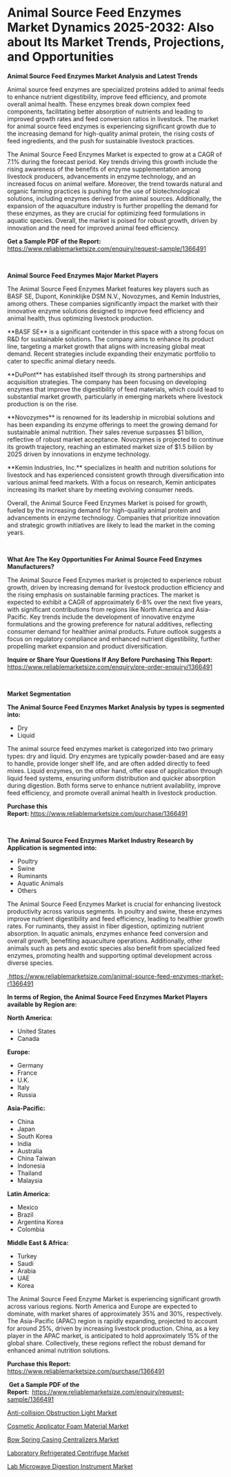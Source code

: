 <p><h1>Animal Source Feed Enzymes Market Dynamics 2025-2032: Also about Its Market Trends, Projections, and Opportunities</h1></p><p><strong>Animal Source Feed Enzymes Market Analysis and Latest Trends</strong></p>
<p><p>Animal source feed enzymes are specialized proteins added to animal feeds to enhance nutrient digestibility, improve feed efficiency, and promote overall animal health. These enzymes break down complex feed components, facilitating better absorption of nutrients and leading to improved growth rates and feed conversion ratios in livestock. The market for animal source feed enzymes is experiencing significant growth due to the increasing demand for high-quality animal protein, the rising costs of feed ingredients, and the push for sustainable livestock practices.</p><p>The Animal Source Feed Enzymes Market is expected to grow at a CAGR of 7.1% during the forecast period. Key trends driving this growth include the rising awareness of the benefits of enzyme supplementation among livestock producers, advancements in enzyme technology, and an increased focus on animal welfare. Moreover, the trend towards natural and organic farming practices is pushing for the use of biotechnological solutions, including enzymes derived from animal sources. Additionally, the expansion of the aquaculture industry is further propelling the demand for these enzymes, as they are crucial for optimizing feed formulations in aquatic species. Overall, the market is poised for robust growth, driven by innovation and the need for improved animal feed efficiency.</p></p>
<p><strong>Get a Sample PDF of the Report:&nbsp;</strong> <a href="https://www.reliablemarketsize.com/enquiry/request-sample/1366491?utm_campaign=1133&utm_medium=2&utm_source=Github&utm_content=ia&utm_term=22032025&utm_id=animal-source-feed-enzymes">https://www.reliablemarketsize.com/enquiry/request-sample/1366491</a></p>
<p>&nbsp;</p>
<p><strong>Animal Source Feed Enzymes Major Market Players</strong></p>
<p><p>The Animal Source Feed Enzymes Market features key players such as BASF SE, Dupont, Koninklijke DSM N.V., Novozymes, and Kemin Industries, among others. These companies significantly impact the market with their innovative enzyme solutions designed to improve feed efficiency and animal health, thus optimizing livestock production.</p><p>**BASF SE** is a significant contender in this space with a strong focus on R&D for sustainable solutions. The company aims to enhance its product line, targeting a market growth that aligns with increasing global meat demand. Recent strategies include expanding their enzymatic portfolio to cater to specific animal dietary needs.</p><p>**DuPont** has established itself through its strong partnerships and acquisition strategies. The company has been focusing on developing enzymes that improve the digestibility of feed materials, which could lead to substantial market growth, particularly in emerging markets where livestock production is on the rise.</p><p>**Novozymes** is renowned for its leadership in microbial solutions and has been expanding its enzyme offerings to meet the growing demand for sustainable animal nutrition. Their sales revenue surpasses $1 billion, reflective of robust market acceptance. Novozymes is projected to continue its growth trajectory, reaching an estimated market size of $1.5 billion by 2025 driven by innovations in enzyme technology.</p><p>**Kemin Industries, Inc.** specializes in health and nutrition solutions for livestock and has experienced consistent growth through diversification into various animal feed markets. With a focus on research, Kemin anticipates increasing its market share by meeting evolving consumer needs.</p><p>Overall, the Animal Source Feed Enzymes Market is poised for growth, fueled by the increasing demand for high-quality animal protein and advancements in enzyme technology. Companies that prioritize innovation and strategic growth initiatives are likely to lead the market in the coming years.</p></p>
<p>&nbsp;</p>
<p><strong>What Are The Key Opportunities For Animal Source Feed Enzymes Manufacturers?</strong></p>
<p><p>The Animal Source Feed Enzymes market is projected to experience robust growth, driven by increasing demand for livestock production efficiency and the rising emphasis on sustainable farming practices. The market is expected to exhibit a CAGR of approximately 6-8% over the next five years, with significant contributions from regions like North America and Asia-Pacific. Key trends include the development of innovative enzyme formulations and the growing preference for natural additives, reflecting consumer demand for healthier animal products. Future outlook suggests a focus on regulatory compliance and enhanced nutrient digestibility, further propelling market expansion and product diversification.</p></p>
<p><strong>Inquire or Share Your Questions If Any Before Purchasing This Report:</strong> <a href="https://www.reliablemarketsize.com/enquiry/pre-order-enquiry/1366491?utm_campaign=1133&utm_medium=2&utm_source=Github&utm_content=ia&utm_term=22032025&utm_id=animal-source-feed-enzymes">https://www.reliablemarketsize.com/enquiry/pre-order-enquiry/1366491</a></p>
<p>&nbsp;</p>
<p><strong>Market Segmentation</strong></p>
<p><strong>The Animal Source Feed Enzymes Market Analysis by types is segmented into:</strong></p>
<p><ul><li>Dry</li><li>Liquid</li></ul></p>
<p><p>The animal source feed enzymes market is categorized into two primary types: dry and liquid. Dry enzymes are typically powder-based and are easy to handle, provide longer shelf life, and are often added directly to feed mixes. Liquid enzymes, on the other hand, offer ease of application through liquid feed systems, ensuring uniform distribution and quicker absorption during digestion. Both forms serve to enhance nutrient availability, improve feed efficiency, and promote overall animal health in livestock production.</p></p>
<p><strong>Purchase this Report:&nbsp;</strong><a href="https://www.reliablemarketsize.com/purchase/1366491?utm_campaign=1133&utm_medium=2&utm_source=Github&utm_content=ia&utm_term=22032025&utm_id=animal-source-feed-enzymes">https://www.reliablemarketsize.com/purchase/1366491</a></p>
<p>&nbsp;</p>
<p><strong>The Animal Source Feed Enzymes Market Industry Research by Application is segmented into:</strong></p>
<p><ul><li>Poultry</li><li>Swine</li><li>Ruminants</li><li>Aquatic Animals</li><li>Others</li></ul></p>
<p><p>The Animal Source Feed Enzymes Market is crucial for enhancing livestock productivity across various segments. In poultry and swine, these enzymes improve nutrient digestibility and feed efficiency, leading to healthier growth rates. For ruminants, they assist in fiber digestion, optimizing nutrient absorption. In aquatic animals, enzymes enhance feed conversion and overall growth, benefiting aquaculture operations. Additionally, other animals such as pets and exotic species also benefit from specialized feed enzymes, promoting health and supporting optimal development across diverse species.</p></p>
<p><a href="https://www.reliablemarketsize.com/animal-source-feed-enzymes-market-r1366491?utm_campaign=1133&utm_medium=2&utm_source=Github&utm_content=ia&utm_term=22032025&utm_id=animal-source-feed-enzymes">&nbsp;https://www.reliablemarketsize.com/animal-source-feed-enzymes-market-r1366491</a></p>
<p><strong>In terms of Region, the Animal Source Feed Enzymes Market Players available by Region are:</strong></p>
<p>
    <p> <strong> North America: </strong>
        <ul>
            <li>United States</li>
            <li>Canada</li>
        </ul>
        </p> 
    <p> <strong> Europe: </strong>
        <ul>
            <li>Germany</li>
            <li>France</li>
            <li>U.K.</li>
            <li>Italy</li>
            <li>Russia</li>
        </ul>
        </p> 
    <p> <strong> Asia-Pacific: </strong>
        <ul>
            <li>China</li>
            <li>Japan</li>
            <li>South Korea</li>
            <li>India</li>
            <li>Australia</li>
            <li>China Taiwan</li>
            <li>Indonesia</li>
            <li>Thailand</li>
            <li>Malaysia</li>
        </ul>
        </p> 
    <p> <strong> Latin America: </strong>
        <ul>
            <li>Mexico</li>
            <li>Brazil</li>
            <li>Argentina Korea</li>
            <li>Colombia</li>
        </ul>
        </p> 
    <p> <strong> Middle East & Africa: </strong>
        <ul>
            <li>Turkey</li>
            <li>Saudi</li>
            <li>Arabia</li>
            <li>UAE</li>
            <li>Korea</li>
        </ul>
    </p>
    </p>
<p><p>The Animal Source Feed Enzyme Market is experiencing significant growth across various regions. North America and Europe are expected to dominate, with market shares of approximately 35% and 30%, respectively. The Asia-Pacific (APAC) region is rapidly expanding, projected to account for around 25%, driven by increasing livestock production. China, as a key player in the APAC market, is anticipated to hold approximately 15% of the global share. Collectively, these regions reflect the robust demand for enhanced animal nutrition solutions.</p></p>
<p><strong>Purchase this Report: </strong><a href="https://www.reliablemarketsize.com/purchase/1366491?utm_campaign=1133&utm_medium=2&utm_source=Github&utm_content=ia&utm_term=22032025&utm_id=animal-source-feed-enzymes">https://www.reliablemarketsize.com/purchase/1366491</a></p>
<p>&nbsp;<strong>Get a Sample PDF of the Report:&nbsp;&nbsp;</strong><a href="https://www.reliablemarketsize.com/enquiry/request-sample/1366491?utm_campaign=1133&utm_medium=2&utm_source=Github&utm_content=ia&utm_term=22032025&utm_id=animal-source-feed-enzymes">https://www.reliablemarketsize.com/enquiry/request-sample/1366491</a></p>
<p><strong></strong></p>
<p><p><a href="https://github.com/prumrupear/Market-Research-Report-List-1/blob/main/anti-collision-obstruction-light-market.md?utm_campaign=1133&utm_medium=2&utm_source=Github&utm_content=ia&utm_term=22032025&utm_id=animal-source-feed-enzymes">Anti-collision Obstruction Light Market</a></p><p><a href="https://github.com/shapurforouz/Market-Research-Report-List-1/blob/main/cosmetic-applicator-foam-material-market.md?utm_campaign=1133&utm_medium=2&utm_source=Github&utm_content=ia&utm_term=22032025&utm_id=animal-source-feed-enzymes">Cosmetic Applicator Foam Material Market</a></p><p><a href="https://github.com/jemalapoilly/Market-Research-Report-List-1/blob/main/bow-spring-casing-centralizers-market.md?utm_campaign=1133&utm_medium=2&utm_source=Github&utm_content=ia&utm_term=22032025&utm_id=animal-source-feed-enzymes">Bow Spring Casing Centralizers Market</a></p><p><a href="https://github.com/klinzenisaa/Market-Research-Report-List-1/blob/main/laboratory-refrigerated-centrifuge-market.md?utm_campaign=1133&utm_medium=2&utm_source=Github&utm_content=ia&utm_term=22032025&utm_id=animal-source-feed-enzymes">Laboratory Refrigerated Centrifuge Market</a></p><p><a href="https://github.com/siriyagayo/Market-Research-Report-List-1/blob/main/lab-microwave-digestion-instrument-market.md?utm_campaign=1133&utm_medium=2&utm_source=Github&utm_content=ia&utm_term=22032025&utm_id=animal-source-feed-enzymes">Lab Microwave Digestion Instrument Market</a></p></p>